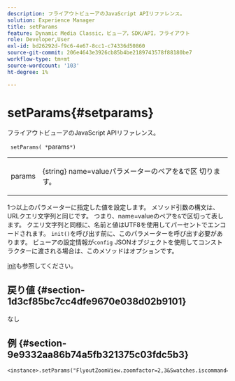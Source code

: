 ```yaml
---
description: フライアウトビューアのJavaScript APIリファレンス。
solution: Experience Manager
title: setParams
feature: Dynamic Media Classic，ビューア，SDK/API，フライアウト
role: Developer,User
exl-id: bd26292d-f9c6-4e67-8cc1-c74336d50860
source-git-commit: 206e4643e3926cb85b4be2189743578f88180be7
workflow-type: tm+mt
source-wordcount: '103'
ht-degree: 1%

---
```


# setParams{#setparams}

フライアウトビューアのJavaScript APIリファレンス。

` setParams( *`params`*)`

<table id="table_896DFF34A68A403DB93A6D597461A573"> 
 <tbody> 
  <tr> 
   <td colname="col1"> <p> <span class="codeph"> <span class="varname"> params</span> </span> </p> </td> 
   <td colname="col2"> <p> <span class="codeph"> {string}</span> name=valueパラメーターのペアを&amp;で区 <span class="codeph"> 切ります</span>。 </p> </td> 
  </tr> 
 </tbody> 
</table>

1つ以上のパラメーターに指定した値を設定します。 メソッド引数の構文は、URLクエリ文字列と同じです。 つまり、name=valueのペアを`&`で区切って表します。 クエリ文字列と同様に、名前と値はUTF8を使用してパーセントでエンコードされます。 `init()`を呼び出す前に、このパラメーターを呼び出す必要があります。 ビューアの設定情報が`config` JSONオブジェクトを使用してコンストラクターに渡される場合は、このメソッドはオプションです。

[init](../../../c-html5-s7-aem-asset-viewers/c-html5-flyout-viewer-20-about/c-html5-flyout-viewer-20-javascriptapiref/r-html5-flyout-viewer-20-javascriptapiref-init.md#reference-8651640683fc4a538bfb660709d1a463)も参照してください。

## 戻り値 {#section-1d3cf85bc7cc4dfe9670e038d02b9101}

なし

## 例 {#section-9e9332aa86b74a5fb321375c03fdc5b3}

```
<instance>.setParams("FlyoutZoomView.zoomfactor=2,3&Swatches.iscommand=op_sharpen%3d1")
```

